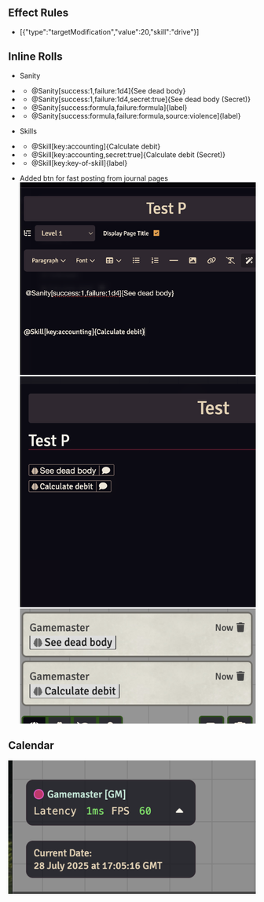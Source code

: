 ## Effect Rules
- [{"type":"targetModification","value":20,"skill":"drive"}]

## Inline Rolls
- Sanity
- - @Sanity[success:1,failure:1d4]{See dead body}
- - @Sanity[success:1,failure:1d4,secret:true]{See dead body (Secret)}
- - @Sanity[success:formula,failure:formula]{label}
- - @Sanity[success:formula,failure:formula,source:violence]{label}
- Skills
- - @Skill[key:accounting]{Calculate debit}
- - @Skill[key:accounting,secret:true]{Calculate debit (Secret)}
- - @Skill[key:key-of-skill]{label}


- Added btn for fast posting from journal pages
![journal_inline_example_raw.png](assets/journal_inline_example_raw.png)
![journal_inline_example.png](assets/journal_inline_example.png)
![inline_in_chat.png](assets/inline_in_chat.png)

## Calendar

![calendar.png](assets/calendar.png)
